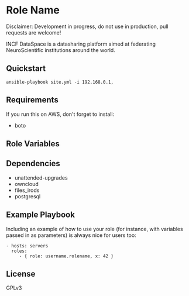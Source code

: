 Role Name
========

Disclaimer: Development in progress, do not use in production, pull requests are welcome!

INCF DataSpace is a datasharing platform aimed at federating NeuroScientific institutions around the world.

Quickstart
----------

    ansible-playbook site.yml -i 192.168.0.1,

Requirements
------------

If you run this on AWS, don't forget to install:

* boto

Role Variables
--------------


Dependencies
------------

  * unattended-upgrades
  * owncloud
  * files_irods
  * postgresql

Example Playbook
-------------------------

Including an example of how to use your role (for instance, with variables passed in as parameters) is always nice for users too:

    - hosts: servers
      roles:
         - { role: username.rolename, x: 42 }

License
-------

GPLv3
